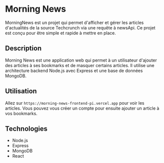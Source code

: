 # Morning News

MorningNews est un projet qui permet d'afficher et gérer les articles d'actualités de la source Techcrunch via une requête à newsApi. 
Ce projet est conçu pour être simple et rapide à mettre en place.

## Description

Morning News est une application web qui permet à un utilisateur d'ajouter des articles à ses bookmarks et de masquer certains articles.
Il utilise une architecture backend Node.js avec Express et une base de données MongoDB.

## Utilisation

Allez sur `https://morning-news-frontend-pi.vercel.app` pour voir les articles. Vous pouvez vous créer un compte pour ensuite ajouter un article à vos bookmarks.

## Technologies

- Node.js
- Express
- MongoDB
- React